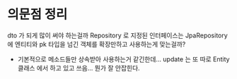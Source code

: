 # 의문점 정리 

dto 가 되게 많이 써야 하는걸까
Repository 로 지정된 인터페이스는 JpaRepository 에 엔티티와 pk 타입을 넘긴 객체를 확장만하고 사용하는게 맞는걸까?
- 기본적으로 메소드들만 상속받아 사용하는거 같긴한데... update 는 또 따로 Entity 클래스 에서 하고 있고 쓰음... 뭔가 잘 안잡힌다.